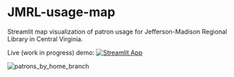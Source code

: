 # JMRL-usage-map
Streamlit map visualization of patron usage for Jefferson-Madison Regional Library in Central Virginia.

Live (work in progress) demo: [![Streamlit App](https://static.streamlit.io/badges/streamlit_badge_black_white.svg)](https://jmrl-usage-map.streamlit.app)

![patrons_by_home_branch](https://github.com/roadfoodr/JMRL-usage-map/assets/1647084/f080bb61-6d20-401d-8181-ad3dc500aa49)

